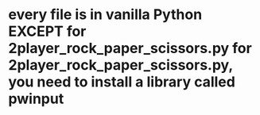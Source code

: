 # every file is in vanilla Python EXCEPT for 2player_rock_paper_scissors.py for 2player_rock_paper_scissors.py, you need to install a library called pwinput
